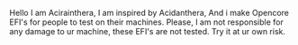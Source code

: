 Hello I am Acirainthera, I am inspired by Acidanthera, And i make Opencore EFI's for people to test on their machines.
Please, I am not responsible for any damage to ur machine, these EFI's are not tested. Try it at ur own risk.
